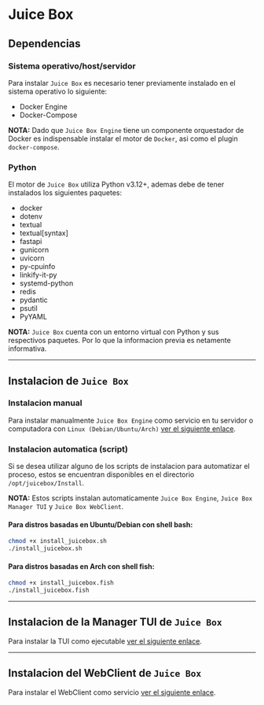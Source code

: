# Juice Box

## Dependencias

### Sistema operativo/host/servidor

Para instalar `Juice Box` es necesario tener previamente instalado en el sistema operativo lo siguiente:

- Docker Engine
- Docker-Compose

**NOTA:** Dado que `Juice Box Engine` tiene un componente orquestador de Docker es indispensable instalar el motor de `Docker`, asi como el plugin `docker-compose`.

### Python

El motor de `Juice Box` utiliza Python v3.12+, ademas debe de tener instalados los siguientes paquetes:

- docker
- dotenv
- textual
- textual[syntax]
- fastapi
- gunicorn
- uvicorn
- py-cpuinfo
- linkify-it-py
- systemd-python
- redis
- pydantic
- psutil
- PyYAML

**NOTA:** `Juice Box` cuenta con un entorno virtual con Python y sus respectivos paquetes. Por lo que la informacion previa es netamente informativa.

---

## Instalacion de `Juice Box`

### Instalacion manual

Para instalar manualmente `Juice Box Engine` como servicio en tu servidor o computadora con `Linux (Debian/Ubuntu/Arch)` [ver el siguiente enlace](JuiceBoxEngine.MD).

### Instalacion automatica (script)

Si se desea utilizar alguno de los scripts de instalacion para automatizar el proceso, estos se encuentran disponibles en el directorio `/opt/juicebox/Install`.

**NOTA:** Estos scripts instalan automaticamente `Juice Box Engine`, `Juice Box Manager TUI` y `Juice Box WebClient`.

#### Para distros basadas en Ubuntu/Debian con shell bash:

```bash
chmod +x install_juicebox.sh
./install_juicebox.sh
```

#### Para distros basadas en Arch con shell fish:

```bash
chmod +x install_juicebox.fish
./install_juicebox.fish
```

---

## Instalacion de la Manager TUI de `Juice Box`

Para instalar la TUI como ejecutable [ver el siguiente enlace](ManagerTUI.MD).

---

## Instalacion del WebClient de `Juice Box`

Para instalar el WebClient como servicio [ver el siguiente enlace](WebClient.MD).
